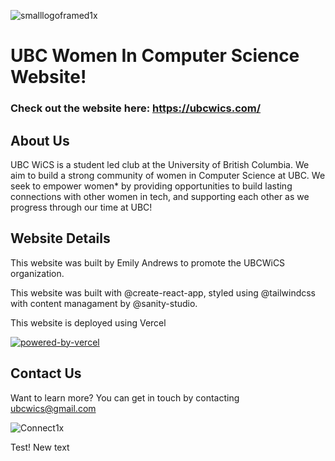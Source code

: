 
![smalllogoframed1x](https://user-images.githubusercontent.com/74979194/156458179-67e5620a-036f-4b90-870b-67f763e83339.png)


# UBC Women In Computer Science Website!

### Check out the website here: https://ubcwics.com/

## About Us

UBC WiCS is a student led club at the University of British Columbia. We aim to build a strong community of women in Computer Science at UBC. We seek to empower women* by providing opportunities to build lasting connections with other women in tech, and supporting each other as we progress through our time at UBC!




## Website Details

This website was built by Emily Andrews to promote the UBCWiCS organization. 

This website was built with @create-react-app, styled using @tailwindcss with content managament by @sanity-studio. 

This website is deployed using Vercel 

[![powered-by-vercel](https://user-images.githubusercontent.com/74979194/156459254-0d09e573-b892-437e-bdfd-acc6d59a5330.svg)](https://vercel.com/?utm_source=ubc-wics-2021-sage&utm_campaign=oss)

## Contact Us

Want to learn more? You can get in touch by contacting ubcwics@gmail.com

![Connect1x](https://user-images.githubusercontent.com/74979194/156458039-78507d12-ca37-427a-bb00-b628cb43dac2.png)

Test! New text